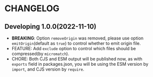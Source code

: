 # CHANGELOG

## Developing 1.0.0(2022-11-10)

- **BREAKING**: Option `removeOrigin` was removed, please use option `emitOrigin`(default as `true`) to control whether to emit origin file.
- FEATURE: Add `exclude` option to control which files should be compressed(by `micromatch`).
- CHORE: Both CJS and ESM output will be published now, as with `exports` field in packages.json, you will be using the ESM version by `import`, and CJS version by `require`.
